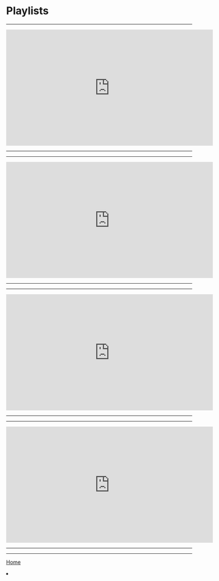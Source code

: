 # Playlists 
------------
<iframe width="560" height="315" src="https://www.youtube.com/embed/videoseries?list=PLoKPk9NTPsOR3XrBg1UQHFExMoUcx6LZj" title="YouTube video player" frameborder="0" allow="accelerometer; autoplay; clipboard-write; encrypted-media; gyroscope; picture-in-picture" allowfullscreen></iframe>

_____________________________________________________________________________________________________________
_____________________________________________________________________________________________________________


<iframe width="560" height="315" src="https://www.youtube.com/embed/videoseries?list=PLoKPk9NTPsORDSLgxwmwJMv4WbgmQWAIa" title="YouTube video player" frameborder="0" allow="accelerometer; autoplay; clipboard-write; encrypted-media; gyroscope; picture-in-picture" allowfullscreen></iframe>

_________________________________________________________________________________________________________________
_________________________________________________________________________________________________________________

<iframe width="560" height="315" src="https://www.youtube.com/embed/videoseries?list=PLoKPk9NTPsOTlf7Ngy6JfhXz2MyRm_bue" title="YouTube video player" frameborder="0" allow="accelerometer; autoplay; clipboard-write; encrypted-media; gyroscope; picture-in-picture" allowfullscreen></iframe>

_________________________________________________________________________________________________________________
_________________________________________________________________________________________________________________

<iframe width="560" height="315" src="https://www.youtube.com/embed/videoseries?list=PLESF6Vbm19P2wpGKnhaIoivBvjmuTBZJp" title="YouTube video player" frameborder="0" allow="accelerometer; autoplay; clipboard-write; encrypted-media; gyroscope; picture-in-picture" allowfullscreen></iframe>

____________________________________________________________________________________________________________
____________________________________________________________________________________________________________


[Home](https://clickonrefresh.github.io/Music-Playlist)

<!-- Carousel -->
<div id="myCarousel" class="carousel slide" data-ride="carousel">

<!-- Carousel Indicators -->
<li data-target="#myCarousel" data-slide-to="1"></li>

<!-- Carousel Controls -->
<a class="carousel-control-prev" href="#myCarousel" data-slide="prev">
  <span class="carousel-control-prev-icon"></span>
</a>
